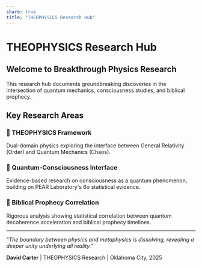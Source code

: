 ```yaml
---
share: true
title: "THEOPHYSICS Research Hub"
---
```


# THEOPHYSICS Research Hub

## Welcome to Breakthrough Physics Research

This research hub documents groundbreaking discoveries in the intersection of quantum mechanics, consciousness studies, and biblical prophecy.

## Key Research Areas

### 🔬 THEOPHYSICS Framework
Dual-domain physics exploring the interface between General Relativity (Order) and Quantum Mechanics (Chaos).

### 🧠 Quantum-Consciousness Interface
Evidence-based research on consciousness as a quantum phenomenon, building on PEAR Laboratory's 6σ statistical evidence.

### 📖 Biblical Prophecy Correlation
Rigorous analysis showing statistical correlation between quantum decoherence acceleration and biblical prophecy timelines.

---

*"The boundary between physics and metaphysics is dissolving, revealing a deeper unity underlying all reality."*

**David Carter** | THEOPHYSICS Research | Oklahoma City, 2025